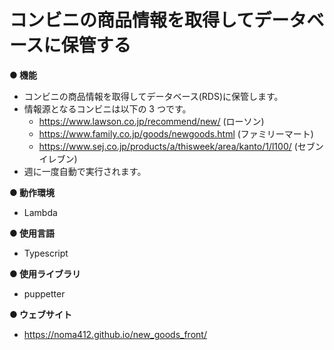 # コンビニの商品情報を取得してデータベースに保管する

**● 機能**

- コンビニの商品情報を取得してデータベース(RDS)に保管します。
- 情報源となるコンビニは以下の 3 つです。
  - https://www.lawson.co.jp/recommend/new/ (ローソン)
  - https://www.family.co.jp/goods/newgoods.html (ファミリーマート)
  - https://www.sej.co.jp/products/a/thisweek/area/kanto/1/l100/ (セブンイレブン)
- 週に一度自動で実行されます。

**● 動作環境**

- Lambda

**● 使用言語**

- Typescript

**● 使用ライブラリ**

- puppetter

**● ウェブサイト**

- https://noma412.github.io/new_goods_front/
